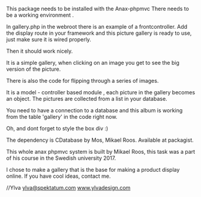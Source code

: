 
This package needs to be installed with the Anax-phpmvc
There needs to be a working environment .

In gallery.php in the webroot there is an example of a frontcontroller.
Add the display route in your framework and this picture gallery is ready to use,
just make sure it is wired properly.

Then it should work nicely.

It is a simple gallery, when clicking on an image you get to see the big version of the picture.

There is also the code for flipping through a series of images.

It is a model - controller based module , each picture in the gallery becomes an object.
The pictures are collected from a list in your database.

You need to have a connection to a database and this album is working from the table 'gallery' in the code right now.

Oh, and dont forget to style the box div :)

The dependency is CDatabase by Mos, Mikael Roos.
Available at packagist.

This whole anax phpmvc system is built by Mikael Roos,
this task was a part of his course in the Swedish university 2017.

I chose to make a gallery that is the base for making a product display online.
If you have cool ideas, contact me.

//Ylva
ylva@spektatum.com
www.ylvadesign.com
